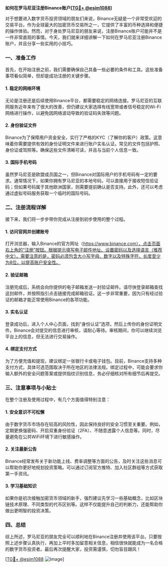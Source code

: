 **如何在罗马尼亚注册Binance账户[[TG💪+ @esim1088](https://t.me/s/esim1088)]**

对于想要进入数字货币投资领域的朋友们来说，Binance无疑是一个非常受欢迎的交易平台。作为全球最大的加密货币交易所之一，它提供了丰富的币种选择和便捷的操作体验。然而，对于身处罗马尼亚的朋友来说，注册Binance账户可能并不是一件非常直观的事情。今天，我们就来详细讲解一下如何在罗马尼亚注册Binance账户，并且分享一些实用的小技巧。

### 一、准备工作

首先，在开始注册之前，我们需要确保自己具备一些必要的条件和工具。这些准备事项看似简单，但却是成功注册的关键步骤。

#### 1. 稳定的网络环境
无论是注册还是后续使用Binance平台，都需要稳定的网络连接。罗马尼亚的互联网服务近年来有了很大的改善，但仍建议大家选择有线宽带或者信号稳定的Wi-Fi网络进行操作，以避免因网络波动导致的验证码失效等问题。

#### 2. 身份验证文件
Binance为了保障用户资金安全，实行了严格的KYC（了解你的客户）政策。这意味着你需要提供有效的身份证明文件来进行账户实名认证。常见的文件包括护照、身份证或驾照等。确保这些文件清晰可读，并且与当前个人信息一致。

#### 3. 国际手机号码
虽然罗马尼亚是欧盟成员国之一，但Binance对国际用户的手机号码有一定的要求。通常情况下，如果你拥有罗马尼亚的本地号码，可以直接用于接收短信验证码；但如果号码属于其他欧洲国家，则需要提前确认是否支持。此外，还可以考虑通过虚拟号码服务获取一个临时的国际号码。

### 二、注册流程详解

接下来，我们将一步步带你完成从注册到初步使用的整个过程。

#### 1. 访问官网并创建账号
打开浏览器，输入Binance的官方网址（https://www.binance.com），点击页面右上角的“注册”按钮。根据提示填写电子邮件地址、设置密码以及选择语言（推荐中文）。需要注意的是，密码必须包含大小写字母、数字以及特殊字符，长度至少为8位，以提高账户安全性。

#### 2. 验证邮箱
注册完成后，系统会向你提供的电子邮箱发送一封验证邮件。请尽快登录邮箱查找这封邮件，并按照指引点击链接完成邮箱验证。这一步非常重要，因为只有经过验证的邮箱才能正常使用Binance的各项功能。

#### 3. 实名认证
登录成功后，进入个人中心页面，找到“身份认证”选项，然后上传你的身份证明文件。Binance会对提交的信息进行审核，请耐心等待。审核期间，你可以继续浏览平台上的信息，但无法进行交易操作。

#### 4. 绑定支付方式
为了方便充值和提现，建议绑定一张银行卡或电子钱包。目前，Binance支持多种支付方式，具体可选范围取决于所在地区的法律法规。绑定过程中，可能会要求你输入额外的安全问题答案或提供指纹识别信息，务必仔细核对所有细节后再提交。

### 三、注意事项与小贴士

在整个注册及使用过程中，有几个方面值得特别注意：

#### 1. 安全意识不可松懈
由于数字货币市场存在较高的风险性，因此保持良好的安全习惯至关重要。例如，定期更换强密码、开启双重身份验证（2FA）、不随意透露个人信息等。同时，尽量避免在公共WiFi环境下进行敏感操作。

#### 2. 关注最新公告
Binance经常发布关于新功能上线、费率调整等方面的公告，及时关注这些消息可以帮助你更好地规划投资策略。可以通过订阅官方推特、加入社区群组等方式获取第一手资讯。

#### 3. 学习基础知识
如果你是初次接触加密货币领域的新手，强烈建议先学习一些基础概念，比如区块链技术原理、不同类型的代币区别等。这样不仅能提升自己的判断力，还能帮助你做出更明智的投资决策。

### 四、总结

综上所述，罗马尼亚的朋友完全可以顺利地在Binance注册并使用该平台。只要按照上述步骤认真执行，再加上平时多加留意相关信息，相信很快就能成为一名合格的数字货币投资者。最后再次提醒大家，投资需谨慎，切勿盲目跟风！

[[TG💪+ @esim1088](https://t.me/s/esim1088) ![Image](https://i.postimg.cc/4NQfJmqS/Snipaste-2025-05-13-00-14-12.png)]